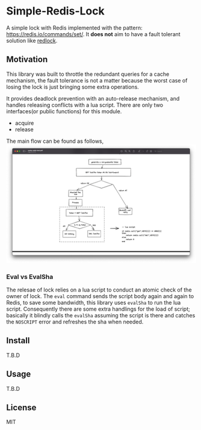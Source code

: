 # Simple-Redis-Lock

A simple lock with Redis implemented with the pattern: https://redis.io/commands/set/.
It **does not** aim to have a fault tolerant solution like [redlock](https://redis.com/redis-best-practices/communication-patterns/redlock/).

## Motivation

This library was built to throttle the redundant queries for a cache mechanism, the fault tolerance is not a matter because the worst case of losing
the lock is just bringing some extra operations.

It provides deadlock prevention with an auto-release mechanism, and handles releasing conflicts with a lua script.
There are only two interfaces(or public functions) for this module.

- acquire
- release

The main flow can be found as follows,
![flow](images/flow.png)

### Eval vs EvalSha

The relesae of lock relies on a lua script to conduct an atomic check of the owner of lock.
The `eval` command sends the script body again and again to Redis, to save some bandwidth, this library uses `evalSha` to run the lua script.
Consequently there are some extra handlings for the load of script; basically it blindly calls the `evalSha` assuming the script is there and catches the `NOSCRIPT`
error and refreshes the sha when needed.

## Install

T.B.D

## Usage

T.B.D

## License

MIT
